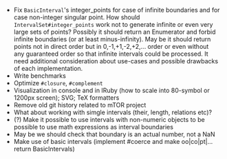 * Fix `BasicInterval`'s integer_points for case of infinite boundaries and for case non-integer singular point. How should `IntervalSet#integer_points` work not to generate infinite or even very large sets of points? Possibly it should return an Enumerator and forbid infinite boundaries (or at least minus-infinity). May be it should return points not in direct order but in 0,-1,+1,-2,+2,... order or even without any guaranteed order so that infinite intervals could be processed. It need additional consideration about use-cases and possible drawbacks of each implementation.
* Write benchmarks
* Optimize `#closure`, `#complement`
* Visualization in console and in IRuby (how to scale into 80-symbol or 1200px screen); SVG; TeX formatters
* Remove old git history related to mTOR project
* What about working with simgle intervals (their, length, relations etc)?
* (?) Make it possible to use intervals with non-numeric objects to be possible to use math expressions as interval boundaries
* May be we should check that boundary is an actual number, not a NaN
* Make use of basic intervals (implement #coerce and make oo|co|pt|... return BasicIntervals)